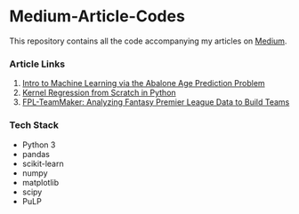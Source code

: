 # Medium-Article-Codes
This repository contains all the code accompanying my articles on [Medium](https://medium.com/@kunjmehta10).

### Article Links
1. [Intro to Machine Learning via the Abalone Age Prediction Problem](https://blog.usejournal.com/intro-to-machine-learning-via-the-abalone-age-prediction-problem-4e290a8b2ed3?gi=bfebaa5f8b8a)
2. [Kernel Regression from Scratch in Python](https://towardsdatascience.com/kernel-regression-from-scratch-in-python-ea0615b23918)
3. [FPL-TeamMaker: Analyzing Fantasy Premier League Data to Build Teams](https://towardsdatascience.com/fantasy-premier-league-x-data-analysis-being-among-the-top-2-98a714a1d170)

### Tech Stack
* Python 3
* pandas
* scikit-learn
* numpy
* matplotlib
* scipy
* PuLP
